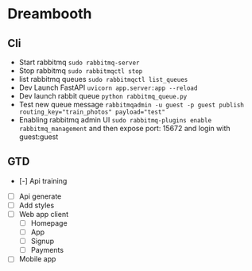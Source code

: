 #  Dreambooth

## Cli

- Start rabbitmq `sudo rabbitmq-server`
- Stop rabbitmq `sudo rabbitmqctl stop`
- list rabbitmq queues `sudo rabbitmqctl list_queues`
- Dev Launch FastAPI `uvicorn app.server:app --reload`
- Dev launch rabbit queue `python rabbitmq_queue.py`
- Test new queue message `rabbitmqadmin -u guest -p guest publish routing_key="train_photos" payload="test"`
- Enabling rabbitmq admin UI `sudo rabbitmq-plugins enable rabbitmq_management` and then expose port: 15672 and login with guest:guest

## GTD

- [-] Api training
- [ ] Api generate
- [ ] Add styles
- [ ] Web app client
  - [ ] Homepage
  - [ ] App
  - [ ] Signup
  - [ ] Payments
- [ ] Mobile app